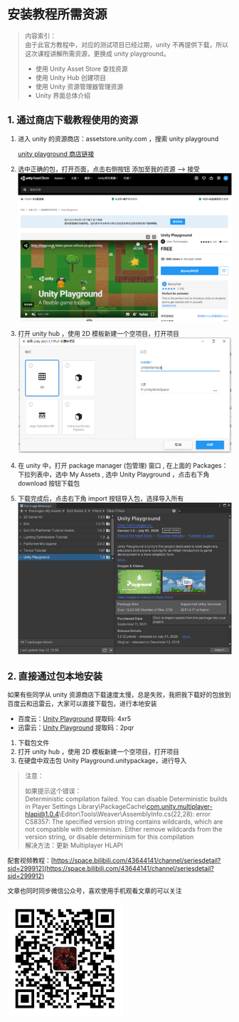 # 安装教程所需资源

> 内容索引：  
> 由于此官方教程中，对应的测试项目已经过期，unity 不再提供下载，所以这次课程讲解所需资源，更换成 unity playground。
>
> - 使用 Unity Asset Store 查找资源
> - 使用 Unity Hub 创建项目
> - 使用 Unity 资源管理器管理资源
> - Unity 界面总体介绍

## 1. 通过商店下载教程使用的资源

1. 进入 unity 的资源商店：assetstore.unity.com ，搜索 unity playground

   [unity playground 商店链接](https://assetstore.unity.com/packages/essentials/tutorial-projects/unity-playground-109917)

2. 选中正确的包，打开页面，点击右侧按钮 添加至我的资源 --> 接受
   ![](../../imgs/unity_AssetStore.png)

3. 打开 unity hub ，使用 2D 模板新建一个空项目，打开项目
   ![](../../imgs/unity_新建项目.png)
4. 在 unity 中，打开 package manager (包管理) 窗口 , 在上面的 Packages：下拉列表中，选中 My Assets , 选中 Unity Playground ，点击右下角 download 按钮下载包
5. 下载完成后，点击右下角 import 按钮导入包，选择导入所有
   ![](../../imgs/unity_PackageManager1.png)

## 2. 直接通过包本地安装

如果有些同学从 unity 资源商店下载速度太慢，总是失败，我把我下载好的包放到百度云和迅雷云，大家可以直接下载包，进行本地安装

- 百度云：[Unity Playground](https://pan.baidu.com/s/1zn47C9WaCwbXovDy5SZxkQ) 提取码: 4xr5
- 迅雷云：[Unity Playground](https://pan.xunlei.com/s/VMjO4SYupAn7cvjTUa-TNrtvA1) 提取码：2pqr

1. 下载包文件
2. 打开 unity hub ，使用 2D 模板新建一个空项目，打开项目
3. 在硬盘中双击包 Unity Playground.unitypackage，进行导入

> 注意：
>
> 如果提示这个错误：  
> Deterministic compilation failed. You can disable Deterministic builds in Player Settings
> Library\PackageCache\com.unity.multiplayer-hlapi@1.0.4\Editor\Tools\Weaver\AssemblyInfo.cs(22,28): error CS8357: The specified version string contains wildcards, which are not compatible with determinism. Either remove wildcards from the version string, or disable determinism for this compilation  
> 解决方法：更新 Multiplayer HLAPI

配套视频教程：[https://space.bilibili.com/43644141/channel/seriesdetail?sid=299912](https://space.bilibili.com/43644141/channel/seriesdetail?sid=299912)

文章也同时同步微信公众号，喜欢使用手机观看文章的可以关注

![](../../imgs/微信公众号二维码.jpg)
